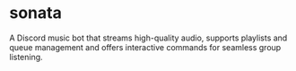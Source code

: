 # sonata
A Discord music bot that streams high-quality audio, supports playlists and queue management and offers interactive commands for seamless group listening.
